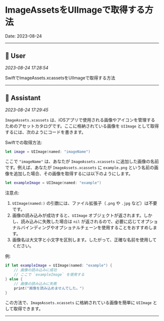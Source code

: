 # ImageAssetsをUIImageで取得する方法

Date: 2023-08-24

---

## 👤 User
*2023-08-24 17:28:54*

SwiftでImageAssets.xcassetsをUIImageで取得する方法

---

## 🤖 Assistant
*2023-08-24 17:29:45*

`ImageAssets.xcassets` は、iOSアプリで使用される画像やアイコンを管理するためのアセットカタログです。ここに格納されている画像を `UIImage` として取得するには、次のようにコードを書きます。

Swiftでの取得方法:
```swift
let image = UIImage(named: "imageName")
```

ここで `"imageName"` は、あなたが `ImageAssets.xcassets` に追加した画像の名前です。例えば、あなたが `ImageAssets.xcassets` に `example.png` という名前の画像を追加した場合、その画像を取得するには以下のようにします。

```swift
let exampleImage = UIImage(named: "example")
```

注意点:
1. `UIImage(named:)` の引数には、ファイル拡張子（`.png` や `.jpg` など）は不要です。
2. 画像の読み込みが成功すると、`UIImage` オブジェクトが返されます。しかし、読み込みに失敗した場合は `nil` が返されるので、必要に応じてオプショナルバインディングやオプショナルチェーンを使用することをおすすめします。
3. 画像名は大文字と小文字を区別します。したがって、正確な名前を使用してください。

例:

```swift
if let exampleImage = UIImage(named: "example") {
    // 画像の読み込みに成功
    // ここで `exampleImage` を使用する
} else {
    // 画像の読み込みに失敗
    print("画像を読み込めませんでした。")
}
```

この方法で、`ImageAssets.xcassets` に格納されている画像を簡単に `UIImage` として取得できます。

---
